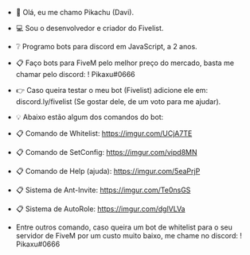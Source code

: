 - 👋 Olá, eu me chamo Pikachu (Davi).
- 💻 Sou o desenvolvedor e criador do Fivelist.
- ❔ Programo bots para discord em JavaScript, a 2 anos.
- 📋 Faço bots para FiveM pelo melhor preço do mercado, basta me chamar pelo discord: ! Pikaxu#0666
- 👉 Caso queira testar o meu bot (Fivelist) adicione ele em: discord.ly/fivelist (Se gostar dele, de um voto para me ajudar).
- 💡 Abaixo estão algum dos comandos do bot:


- 📋 Comando de Whitelist: 
https://imgur.com/UCjA7TE

- 📋 Comando de SetConfig:
https://imgur.com/vipd8MN

- 📋 Comando de Help (ajuda):
https://imgur.com/5eaPrjP

- 📋 Sistema de Ant-Invite:
https://imgur.com/Te0nsGS

- 📋 Sistema de AutoRole:
https://imgur.com/dglVLVa

- Entre outros comando, caso queira um bot de whitelist para o seu servidor de FiveM por um custo muito baixo, me chame no discord: ! Pikaxu#0666
